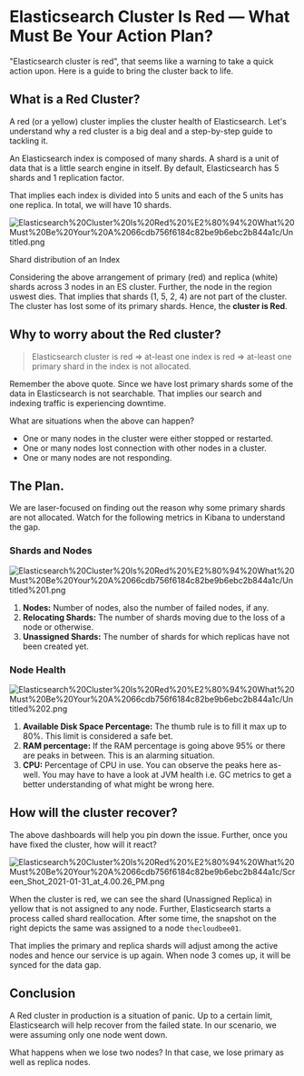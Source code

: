 # Elasticsearch Cluster Is Red — What Must Be Your Action Plan?
"Elasticsearch cluster is red", that seems like a warning to take a quick action upon. Here is a guide to bring the cluster back to life.

## What is a Red Cluster?

A red (or a yellow) cluster implies the cluster health of Elasticsearch. Let's understand why a red cluster is a big deal and a step-by-step guide to tackling it.

An Elasticsearch index is composed of many shards. A shard is a unit of data that is a little search engine in itself. By default, Elasticsearch has 5 shards and 1 replication factor.

That implies each index is divided into 5 units and each of the 5 units has one replica. In total, we will have 10 shards.

![Elasticsearch%20Cluster%20Is%20Red%20%E2%80%94%20What%20Must%20Be%20Your%20A%2066cdb756f6184c82be9b6ebc2b844a1c/Untitled.png](Elasticsearch%20Cluster%20Is%20Red%20%E2%80%94%20What%20Must%20Be%20Your%20A%2066cdb756f6184c82be9b6ebc2b844a1c/Untitled.png)

Shard distribution of an Index

Considering the above arrangement of primary (red) and replica (white) shards across 3 nodes in an ES cluster. Further, the node in the region uswest dies. That implies that shards (1, 5, 2, 4) are not part of the cluster. The cluster has lost some of its primary shards. Hence, the **cluster is Red**.

## Why to worry about the Red cluster?

> Elasticsearch cluster is red ⇒ at-least one index is red ⇒ at-least one primary shard in the index is not allocated.

Remember the above quote. Since we have lost primary shards some of the data in Elasticsearch is not searchable. That implies our search and indexing traffic is experiencing downtime.

What are situations when the above can happen?

- One or many nodes in the cluster were either stopped or restarted.
- One or many nodes lost connection with other nodes in a cluster.
- One or many nodes are not responding.

## The Plan.

We are laser-focused on finding out the reason why some primary shards are not allocated. Watch for the following metrics in Kibana to understand the gap.

### Shards and Nodes

![Elasticsearch%20Cluster%20Is%20Red%20%E2%80%94%20What%20Must%20Be%20Your%20A%2066cdb756f6184c82be9b6ebc2b844a1c/Untitled%201.png](Elasticsearch%20Cluster%20Is%20Red%20%E2%80%94%20What%20Must%20Be%20Your%20A%2066cdb756f6184c82be9b6ebc2b844a1c/Untitled%201.png)

1. **Nodes:** Number of nodes, also the number of failed nodes, if any.
2. **Relocating Shards:** The number of shards moving due to the loss of a node or otherwise.
3. **Unassigned Shards:** The number of shards for which replicas have not been created yet.

### Node Health

![Elasticsearch%20Cluster%20Is%20Red%20%E2%80%94%20What%20Must%20Be%20Your%20A%2066cdb756f6184c82be9b6ebc2b844a1c/Untitled%202.png](Elasticsearch%20Cluster%20Is%20Red%20%E2%80%94%20What%20Must%20Be%20Your%20A%2066cdb756f6184c82be9b6ebc2b844a1c/Untitled%202.png)

1. **Available Disk Space Percentage:** The thumb rule is to fill it max up to 80%. This limit is considered a safe bet.
2. **RAM percentage:** If the RAM percentage is going above 95% or there are peaks in between. This is an alarming situation.
3. **CPU:** Percentage of CPU in use. You can observe the peaks here as-well. You may have to have a look at JVM health i.e. GC metrics to get a better understanding of what might be wrong here.

## How will the cluster recover?

The above dashboards will help you pin down the issue. Further, once you have fixed the cluster, how will it react?

![Elasticsearch%20Cluster%20Is%20Red%20%E2%80%94%20What%20Must%20Be%20Your%20A%2066cdb756f6184c82be9b6ebc2b844a1c/Screen_Shot_2021-01-31_at_4.00.26_PM.png](Elasticsearch%20Cluster%20Is%20Red%20%E2%80%94%20What%20Must%20Be%20Your%20A%2066cdb756f6184c82be9b6ebc2b844a1c/Screen_Shot_2021-01-31_at_4.00.26_PM.png)

When the cluster is red, we can see the shard (Unassigned Replica) in yellow that is not assigned to any node. Further, Elasticsearch starts a process called shard reallocation. After some time, the snapshot on the right depicts the same was assigned to a node `thecloudbee01`.

That implies the primary and replica shards will adjust among the active nodes and hence our service is up again. When node 3 comes up, it will be synced for the data gap.

## Conclusion

A Red cluster in production is a situation of panic. Up to a certain limit, Elasticsearch will help recover from the failed state. In our scenario, we were assuming only one node went down.

What happens when we lose two nodes? In that case, we lose primary as well as replica nodes.
